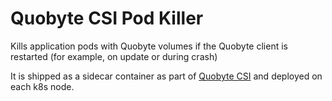 # Quobyte CSI Pod Killer

Kills application pods with Quobyte volumes if the Quobyte client is restarted (for example, on update or during crash)

It is shipped as a sidecar container as part of [Quobyte CSI](https://github.com/quobyte/quobyte-csi) and deployed on
each k8s node.
